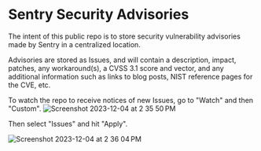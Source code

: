 # Sentry Security Advisories
The intent of this public repo is to store security vulnerability advisories made by Sentry in a centralized location. 

Advisories are stored as Issues, and will contain a description, impact, patches, any workaround(s), a CVSS 3.1 score and vector, and any additional information such as links to blog posts, NIST reference pages for the CVE, etc.

To watch the repo to receive notices of new Issues, go to "Watch" and then "Custom".
![Screenshot 2023-12-04 at 2 35 50 PM](https://github.com/getsentry/security-advisories/assets/89863182/e7681765-918d-4d25-8299-e46086354e33)

Then select "Issues" and hit "Apply".

![Screenshot 2023-12-04 at 2 36 04 PM](https://github.com/getsentry/security-advisories/assets/89863182/db779703-f9d3-4513-9004-afc58fec3e3d)
